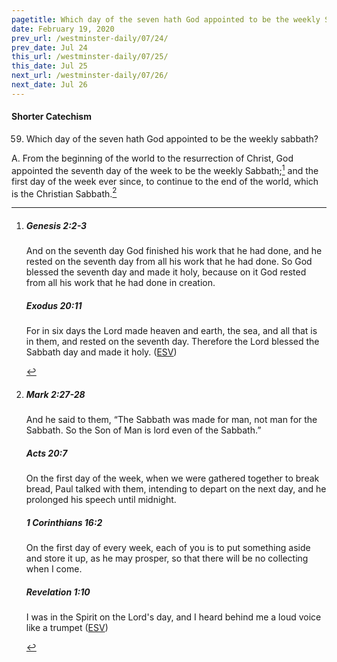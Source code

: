 ```yaml
---
pagetitle: Which day of the seven hath God appointed to be the weekly Sabbath?
date: February 19, 2020
prev_url: /westminster-daily/07/24/
prev_date: Jul 24
this_url: /westminster-daily/07/25/
this_date: Jul 25
next_url: /westminster-daily/07/26/
next_date: Jul 26
---
```


#### Shorter Catechism

59. Which day of the seven hath God appointed to be the weekly sabbath?

A. From the beginning of the world to the resurrection of Christ, God appointed the seventh day of the week to be the weekly Sabbath;[^fnref:wsc1] and the first day of the week ever since, to continue to the end of the world, which is the Christian Sabbath.[^fnref:wsc2]


[^fnref:wsc1]: <div class="esv"><h5>Genesis 2:2-3</h5> <div class="esv-text"><p id="p01002002.01-1">And on the seventh day God finished his work that he had done, and he rested on the seventh day from all his work that he had done. So God blessed the seventh day and made it holy, because on it God rested from all his work that he had done in creation.</p> </div><h5>Exodus 20:11</h5> <div class="esv-text"><p id="p02020011.01-2">For in six days the <span class="small-caps">Lord</span> made heaven and earth, the sea, and all that is in them, and rested on the seventh day. Therefore the <span class="small-caps">Lord</span> blessed the Sabbath day and made it holy.  (<a href="http://www.esv.org" class="copyright">ESV</a>)</p> </div> </div>

[^fnref:wsc2]: <div class="esv"><h5>Mark 2:27-28</h5> <div class="esv-text"><p id="p41002027.01-1">And he said to them, <span class="woc">&#8220;The Sabbath was made for man, not man for the Sabbath.</span> <span class="woc">So the Son of Man is lord even of the Sabbath.&#8221;</span></p> </div><h5>Acts 20:7</h5> <div class="esv-text"> <p id="p44020007.06-2">On the first day of the week, when we were gathered together to break bread, Paul talked with them, intending to depart on the next day, and he prolonged his speech until midnight.</p> </div><h5>1 Corinthians 16:2</h5> <div class="esv-text"><p id="p46016002.01-3">On the first day of every week, each of you is to put something aside and store it up, as he may prosper, so that there will be no collecting when I come.</p> </div><h5>Revelation 1:10</h5> <div class="esv-text"><p id="p66001010.01-4">I was in the Spirit on the Lord's day, and I heard behind me a loud voice like a trumpet  (<a href="http://www.esv.org" class="copyright">ESV</a>)</p> </div> </div>

